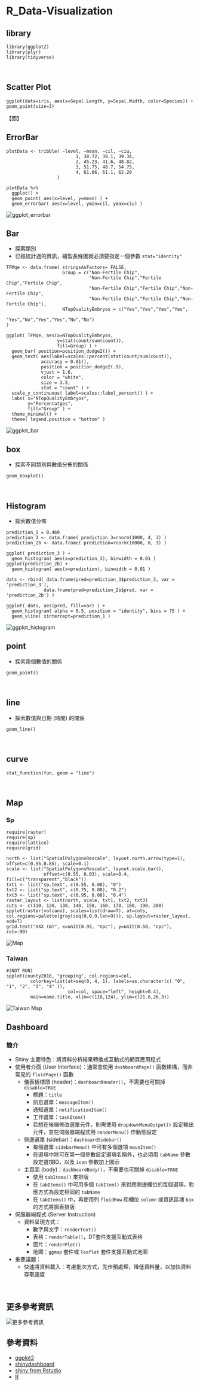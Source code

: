 # R_Data-Visualization

## library
```
library(ggplot2)
library(plyr)
library(tidyverse)
```
<br>


## Scatter Plot
```
ggplot(data=iris, aes(x=Sepal.Length, y=Sepal.Width, color=Species)) +
geom_point(size=3)
```
【圖】
<br>


## ErrorBar
```
plotData <- tribble( ~level, ~mean, ~cil, ~ciu,
                          1, 38.72, 38.1, 39.34,
                          2, 45.23, 41.6, 48.82,
                          3, 51.75, 48.7, 54.75,
                          4, 61.66, 61.1, 62.20
                   )

plotData %>% 
  ggplot() + 
  geom_point( aes(x=level, y=mean) ) +
  geom_errorbar( aes(x=level, ymin=cil, ymax=ciu) )
```
![ggplot_errorbar](https://github.com/sueshow/R_Data-Visualization/blob/main/picture/ggplot_errorbar.jpeg)
<br>


## Bar
* 探索類別
* 已經統計過的資訊，繪製長條圖就必須要指定一個參數 `stat="identity"`
```
TFMqe <- data.frame( stringsAsFactors= FALSE,
                     Group = c("Non-Fertile Chip",
                               "Non-Fertile Chip","Fertile Chip","Fertile Chip",
                               "Non-Fertile Chip","Fertile Chip","Non-Fertile Chip",
                               "Non-Fertile Chip","Fertile Chip","Non-Fertile Chip"),
                     NTopQualityEmbryos = c("Yes","Yes","Yes","Yes",
                                            "Yes","No","Yes","Yes","No","No")
)

ggplot( TFMqe, aes(x=NTopQualityEmbryos,
                   y=stat(count/sum(count)),
                   fill=Group) ) +
  geom_bar( position=position_dodge2()) +
  geom_text( aes(label=scales::percent(stat(count/sum(count)), 
             accuracy = 0.01)),
             position = position_dodge2(.9),
             vjust = 1.6,
             color = "white",
             size = 3.5,
             stat = "count" ) +
  scale_y_continuous( label=scales::label_percent() ) +
  labs( x="NTopQualityEmbryos",
        y="Percentatges",
        fill="Group" ) +
  theme_minimal() +
  theme( legend.position = "bottom" )
```
![ggplot_bar](https://github.com/sueshow/R_Data-Visualization/blob/main/picture/ggplot_bar.jpeg)
<br>


## box
* 探索不同類別與數值分佈的關係
```
geom_boxplot()
```
<br>


## Histogram
* 探索數值分佈
```
prediction_1 = 0.469
prediction_3 <- data.frame( prediction_3=rnorm(1000, 4, 3) )  
prediction_2b <- data.frame( prediction=rnorm(10000, 8, 3) )

ggplot( prediction_3 ) +
  geom_histogram( aes(x=prediction_3), binwidth = 0.01 )
ggplot(prediction_2b) +
  geom_histogram( aes(x=prediction), binwidth = 0.01 )

dats <- rbind( data.frame(pred=prediction_3$prediction_3, var = 'prediction_3'),
              data.frame(pred=prediction_2b$pred, var = 'prediction_2b') )

ggplot( dats, aes(pred, fill=var) ) + 
  geom_histogram( alpha = 0.5, position = "identity", bins = 75 ) +
  geom_vline( xintercept=prediction_1 )
```
![ggplot_histogram](https://github.com/sueshow/R_Data-Visualization/blob/main/picture/ggplot_histogram.jpeg)
<br>


## point
* 探索兩個數值的關係
```
geom_point()
```
<br>


## line
* 探索數值與日期 (時間) 的關係
```
geom_line()
```
<br>


## curve
```
stat_function(fun, geom = "line")
```
<br>


## Map
### Sp
```
require(raster)
require(sp)
require(lattice)
require(grid)

north <- list("SpatialPolygonsRescale", layout.north.arrow(type=1), offset=c(0.95,0.85), scale=0.1)
scale <- list("SpatialPolygonsRescale", layout.scale.bar(),
              offset=c(0.55, 0.03), scale=0.4, fill=c("transparent","black"))
txt1 <- list("sp.text", c(0.55, 0.08), "0")
txt2 <- list("sp.text", c(0.75, 0.08), "0.2")
txt3 <- list("sp.text", c(0.95, 0.08), "0.4")
raster_layout <- list(north, scale, txt1, txt2, txt3)
cuts <- c(110, 120, 130, 140, 150, 160, 170, 180, 190, 200)
spplot(raster(volcano), scales=list(draw=T), at=cuts, col.regions=palette(gray(seq(0,0.9,len=9))), sp.layout=raster_layout, add=T)
grid.text("XXX (m)", x=unit(0.95, "npc"), y=unit(0.50, "npc"), rot=-90)
```
![Map](https://github.com/sueshow/R_Data-Visualization/blob/main/output/spplot_example.jpeg)
<br>

### Taiwan
```
#(NOT RUN)
spplot(county2010, "grouping", col.regions=col, 
         colorkey=list(at=seq(0, 4, 1), labels=as.character(c( "0", "1", "2", "3", "4" )), 
                       col=col, space="left", height=0.4), 
         main=name.title, xlim=c(118,124), ylim=c(21.6,26.3))
```
![Taiwan Map](https://github.com/sueshow/R_Data-Visualization/blob/main/output/injury%20map_A.jpeg)
<br>


## Dashboard
### 簡介
* Shiny 主要特色：將資料分析結果轉換成互動式的網頁應用程式
* 使用者介面 (User Interface)：通常會使用 `dashboardPage()` 函數建構，而非常見的 `fluidPage()` 函數
  * 儀表板標頭 (header)：`dashboardHeader()`，不需要也可關掉 `disable=TRUE`
    * 標題：`title`
    * 訊息選單：`messageItem()`
    * 通知選單：`notificationItem()`
    * 工作選單：`taskItem()`
    * 若想在後端修改選單元件，則需使用 `dropdownMenuOutput()` 設定輸出元件，並在伺服器端程式用 `renderMenu()` 作動態設定
  * 側邊選單 (sidebar)：`dashboardSidebar()`
    * 每個選單 `sidebarMenu()` 中可有多個選項 `meunItem()`
    * 在選項中除可在第一個參數設定選項名稱外，也必須用 `tabName` 參數設定選項ID，以及 `icon` 參數加上圖示
  * 主頁面 (body)：`dashboardBody()`，不需要也可關掉 `disable=TRUE`
    * 使用 `tabItems()` 來排版
    * 在 `tabItems()` 中可用多個 `tabItem()` 來對應側邊欄位的每個選項，對應方式為設定相同的 `tabName`
    * 在 `tabItems()` 中，再使用列 `fluidRow` 和欄位 `column` 或資訊區塊 `box` 的方式將圖表排版
* 伺服器端程式 (Server Instruction)
  * 資料呈現方式：
    * 數字與文字：`renderText()`
    * 表格：`renderTable()`，DT套件支援互動式表格
    * 圖片：`renderPlot()`
    * 地圖：`ggmap` 套件或 `leaflet` 套件支援互動式地圖
* 重要議題：
  * 快速將資料載入：考慮批次方式，先作預處理，降低資料量，以加快資料存取速度

<br>

## 更多參考資訊
![更多參考資訊](https://github.com/sueshow/R_Data-Visualization/blob/main/picture/ggplot.png)
<br>

## 參考資料
* [ggplot2](https://beta.rstudioconnect.com/content/3279/ggplot_tutorial.html)
* [shinydashboard](https://rstudio.github.io/shinydashboard/)
* [shiny from Rstudio](https://shiny.rstudio.com/gallery/)
* [R](https://rstudio.com/resources/cheatsheets/)
